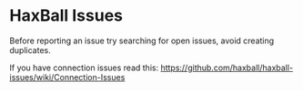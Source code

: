 # HaxBall Issues

Before reporting an issue try searching for open issues, avoid creating duplicates.

If you have connection issues read this: https://github.com/haxball/haxball-issues/wiki/Connection-Issues
